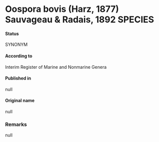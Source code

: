 # Oospora bovis (Harz, 1877) Sauvageau & Radais, 1892 SPECIES

#### Status
SYNONYM

#### According to
Interim Register of Marine and Nonmarine Genera

#### Published in
null

#### Original name
null

### Remarks
null